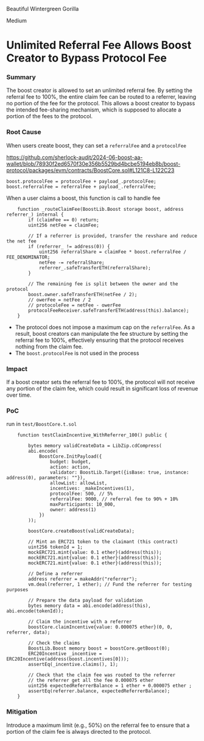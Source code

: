 Beautiful Wintergreen Gorilla

Medium

# Unlimited Referral Fee Allows Boost Creator to Bypass Protocol Fee

### Summary

The boost creator is allowed to set an unlimited referral fee. By setting the referral fee to 100%, the entire claim fee can be routed to a referrer, leaving no portion of the fee for the protocol. This allows a boost creator to bypass the intended fee-sharing mechanism, which is supposed to allocate a portion of the fees to the protocol.

### Root Cause

When users create  boost, they can set a  `referralFee` and a `protocolFee`

https://github.com/sherlock-audit/2024-06-boost-aa-wallet/blob/78930f2ed6570f30e356b5529bd4bcbe5194eb8b/boost-protocol/packages/evm/contracts/BoostCore.sol#L121C8-L122C23
```solidity
boost.protocolFee = protocolFee + payload_.protocolFee;
boost.referralFee = referralFee + payload_.referralFee;
```

When a user claims a boost, this function is call to handle fee

```solidity
    function _routeClaimFee(BoostLib.Boost storage boost, address referrer_) internal {
        if (claimFee == 0) return;
        uint256 netFee = claimFee;

        // If a referrer is provided, transfer the revshare and reduce the net fee
        if (referrer_ != address(0)) {
            uint256 referralShare = claimFee * boost.referralFee / FEE_DENOMINATOR;
            netFee -= referralShare;
            referrer_.safeTransferETH(referralShare);
        }

        // The remaining fee is split between the owner and the protocol
        boost.owner.safeTransferETH(netFee / 2);
        // owerFee = netFee / 2
        // protocoleFee = netFee - owerFee
        protocolFeeReceiver.safeTransferETH(address(this).balance);
    }
```

* The protocol does not impose a maximum cap on the `referralFee`. As a result, boost creators can manipulate the fee structure by setting the referral fee to 100%, effectively ensuring that the protocol receives nothing from the claim fee.
* The `boost.protocolFee` is not used in the process 


### Impact

If a boost creator sets the referral fee to 100%, the protocol will not receive any portion of the claim fee, which could result in significant loss of revenue over time.

### PoC

run in `test/BoostCore.t.sol`
```solidity
    function testClaimIncentive_WithReferrer_100() public {

        bytes memory validCreateData = LibZip.cdCompress(
        abi.encode(
            BoostCore.InitPayload({
                budget: budget,
                action: action,
                validator: BoostLib.Target({isBase: true, instance: address(0), parameters: ""}),
                allowList: allowList,
                incentives: _makeIncentives(1),
                protocolFee: 500, // 5% 
                referralFee: 9000, // referral fee to 90% + 10%
                maxParticipants: 10_000,
                owner: address(1)
            })
        ));
        
        boostCore.createBoost(validCreateData);

        // Mint an ERC721 token to the claimant (this contract)
        uint256 tokenId = 1;
        mockERC721.mint{value: 0.1 ether}(address(this));
        mockERC721.mint{value: 0.1 ether}(address(this));
        mockERC721.mint{value: 0.1 ether}(address(this));

        // Define a referrer
        address referrer = makeAddr("referrer");
        vm.deal(referrer, 1 ether); // Fund the referrer for testing purposes

        // Prepare the data payload for validation
        bytes memory data = abi.encode(address(this), abi.encode(tokenId));

        // Claim the incentive with a referrer
        boostCore.claimIncentive{value: 0.000075 ether}(0, 0, referrer, data);

        // Check the claims
        BoostLib.Boost memory boost = boostCore.getBoost(0);
        ERC20Incentive _incentive = ERC20Incentive(address(boost.incentives[0]));
        assertEq(_incentive.claims(), 1);

        // Check that the claim fee was routed to the referrer
        // the referrer get all the fee 0.000075 ether
        uint256 expectedReferrerBalance = 1 ether + 0.000075 ether ;
        assertEq(referrer.balance, expectedReferrerBalance);
    }
```

### Mitigation

Introduce a maximum limit (e.g., 50%) on the referral fee to ensure that a portion of the claim fee is always directed to the protocol.
